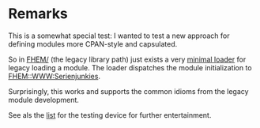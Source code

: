# Remarks

This is a somewhat special test: I wanted to test a new approach for defining modules more CPAN-style and capsulated.

So in [FHEM/](FHEM/) (the legacy library path) just exists a very [minimal loader](FHEM/98_Serienjunkies.pm) for legacy loading a module. The loader dispatches the module initialization to [FHEM::WWW:Serienjunkies](lib/FHEM/WWW/Serienjunkies.pm).

Surprisingly, this works and supports the common idioms from the legacy module development.

See als the [list](reverse-engineering/device-list.md) for the testing device for further entertainment.